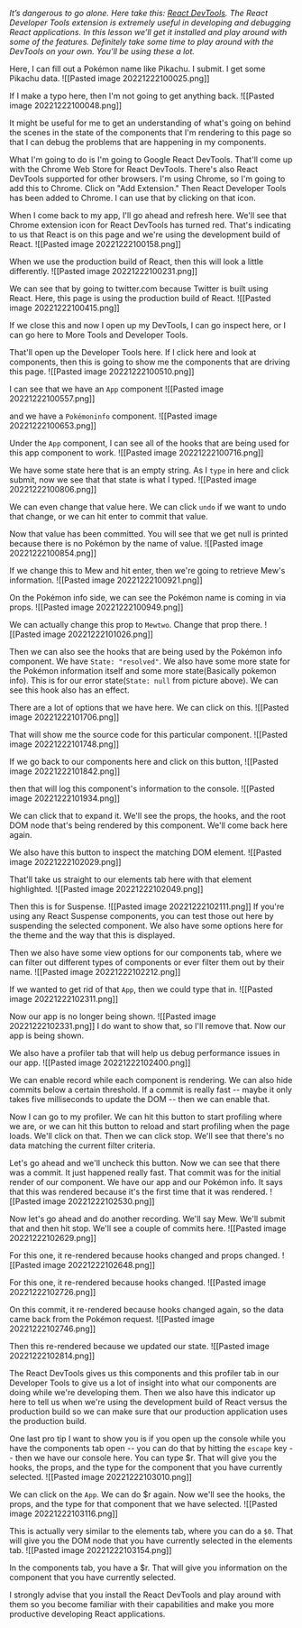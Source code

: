 *It’s dangerous to go alone. Here take this: [React DevTools](https://chrome.google.com/webstore/detail/react-developer-tools/fmkadmapgofadopljbjfkapdkoienihi?hl=en). The React Developer Tools extension is extremely useful in developing and debugging React applications. In this lesson we’ll get it installed and play around with some of the features. Definitely take some time to play around with the DevTools on your own. You’ll be using these a lot.*

Here, I can fill out a Pokémon name like Pikachu. I submit. I get some Pikachu data. 
![[Pasted image 20221222100025.png]]

If I make a typo here, then I'm not going to get anything back. 
![[Pasted image 20221222100048.png]]

It might be useful for me to get an understanding of what's going on behind the scenes in the state of the components that I'm rendering to this page so that I can debug the problems that are happening in my components.

What I'm going to do is I'm going to Google React DevTools. That'll come up with the Chrome Web Store for React DevTools. There's also React DevTools supported for other browsers. I'm using Chrome, so I'm going to add this to Chrome. Click on \"Add Extension.\" Then React Developer Tools has been added to Chrome. I can use that by clicking on that icon.

When I come back to my app, I'll go ahead and refresh here. We'll see that Chrome extension icon for React DevTools has turned red. That's indicating to us that React is on this page and we're using the development build of React.
![[Pasted image 20221222100158.png]]

When we use the production build of React, then this will look a little differently. 
![[Pasted image 20221222100231.png]]

We can see that by going to twitter.com because Twitter is built using React. Here, this page is using the production build of React. 
![[Pasted image 20221222100415.png]]

If we close this and now I open up my DevTools, I can go inspect here, or I can go here to More Tools and Developer Tools.

That'll open up the Developer Tools here. If I click here and look at components, then this is going to show me the components that are driving this page. 
![[Pasted image 20221222100510.png]]

I can see that we have an `App` component 
![[Pasted image 20221222100557.png]]

and we have a `Pokémoninfo` component.
![[Pasted image 20221222100653.png]]

Under the `App` component, I can see all of the hooks that are being used for this app component to work. 
![[Pasted image 20221222100716.png]]

We have some state here that is an empty string. As I `type` in here and click submit, now we see that that state is what I typed. 
![[Pasted image 20221222100806.png]]

We can even change that value here. We can click `undo` if we want to undo that change, or we can hit enter to commit that value.

Now that value has been committed. You will see that we get null is printed because there is no Pokémon by the name of value.
![[Pasted image 20221222100854.png]]

If we change this to Mew and hit enter, then we're going to retrieve Mew's information. 
![[Pasted image 20221222100921.png]]

On the Pokémon info side, we can see the Pokémon name is coming in via props. 
![[Pasted image 20221222100949.png]]

We can actually change this prop to `Mewtwo`. Change that prop there.
![[Pasted image 20221222101026.png]]

Then we can also see the hooks that are being used by the Pokémon info component. We have `State: "resolved"`. We also have some more state for the Pokémon information itself and some more state(Basically pokemon info).  This is for our error state(`State: null` from picture above). We can see this hook also has an effect.

There are a lot of options that we have here. We can click on this. 
![[Pasted image 20221222101706.png]]

That will show me the source code for this particular component.
![[Pasted image 20221222101748.png]]

If we go back to our components here and click on this button,
![[Pasted image 20221222101842.png]]

then that will log this component's information to the console.
![[Pasted image 20221222101934.png]]

We can click that to expand it. We'll see the props, the hooks, and the root DOM node that's being rendered by this component. We'll come back here again.

We also have this button to inspect the matching DOM element. 
![[Pasted image 20221222102029.png]]

That'll take us straight to our elements tab here with that element highlighted. 
![[Pasted image 20221222102049.png]]

Then this is for Suspense.
![[Pasted image 20221222102111.png]]
If you're using any React Suspense components, you can test those out here by suspending the selected component. We also have some options here for the theme and the way that this is displayed.

Then we also have some view options for our components tab, where we can filter out different types of components or ever filter them out by their name.
![[Pasted image 20221222102212.png]]

If we wanted to get rid of that `App`, then we could type that in.
![[Pasted image 20221222102311.png]]

Now our app is no longer being shown. 
![[Pasted image 20221222102331.png]]
I do want to show that, so I'll remove that. Now our app is being shown.

We also have a profiler tab that will help us debug performance issues in our app.
![[Pasted image 20221222102400.png]]

We can enable record while each component is rendering. We can also hide commits below a certain threshold. If a commit is really fast -- maybe it only takes five milliseconds to update the DOM -- then we can enable that.

Now I can go to my profiler. We can hit this button to start profiling where we are, or we can hit this button to reload and start profiling when the page loads. We'll click on that. Then we can click stop. We'll see that there's no data matching the current filter criteria.

Let's go ahead and we'll uncheck this button. Now we can see that there was a commit. It just happened really fast. That commit was for the initial render of our component. We have our app and our Pokémon info. It says that this was rendered because it's the first time that it was rendered.
![[Pasted image 20221222102530.png]]

Now let's go ahead and do another recording. We'll say Mew. We'll submit that and then hit stop. We'll see a couple of commits here. 
![[Pasted image 20221222102629.png]]

For this one, it re-rendered because hooks changed and props changed.
![[Pasted image 20221222102648.png]]

For this one, it re-rendered because hooks changed. 
![[Pasted image 20221222102726.png]]

On this commit, it re-rendered because hooks changed again, so the data came back from the Pokémon request.
![[Pasted image 20221222102746.png]]

Then this re-rendered because we updated our state.
![[Pasted image 20221222102814.png]]

The React DevTools gives us this components and this profiler tab in our Developer Tools to give us a lot of insight into what our components are doing while we're developing them. Then we also have this indicator up here to tell us when we're using the development build of React versus the production build so we can make sure that our production application uses the production build.

One last pro tip I want to show you is if you open up the console while you have the components tab open -- you can do that by hitting the `escape` key -- then we have our console here. You can type $r. That will give you the hooks, the props, and the type for the component that you have currently selected.
![[Pasted image 20221222103010.png]]

We can click on the `App`. We can do $r again. Now we'll see the hooks, the props, and the type for that component that we have selected. 
![[Pasted image 20221222103116.png]]

This is actually very similar to the elements tab, where you can do a `$0`. That will give you the DOM node that you have currently selected in the elements tab. 
![[Pasted image 20221222103154.png]]

In the components tab, you have a $r. That will give you information on the component that you have currently selected.

I strongly advise that you install the React DevTools and play around with them so you become familiar with their capabilities and make you more productive developing React applications.